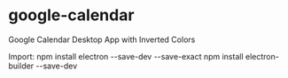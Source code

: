 # google-calendar
Google Calendar Desktop App with Inverted Colors

Import:
npm install electron --save-dev --save-exact
npm install electron-builder --save-dev
